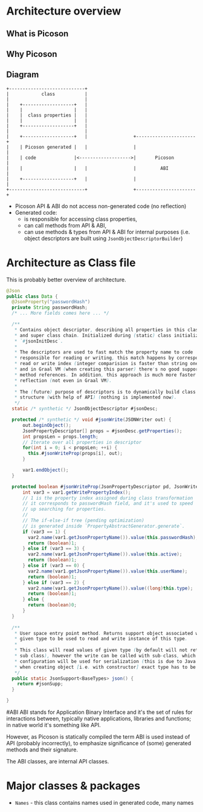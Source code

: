 # Architecture overview

## What is Picoson

## Why Picoson

## Diagram
```
+----------------------------+
|            class           |
|                            |
|    +-------------------+   |
|    |                   |   |
|    |  class properties |   |
|    |                   |   |
|    +-------------------+   |
|                            |
|    +-------------------+   |                 +----------------------+
|    | Picoson generated |   |                 |                      |
|    | code              |<------------------->|       Picoson        |
|    |                   |   |                 |         ABI          |
|    +-------------------+   |                 |                      |
+----------------------------+                 +----------------------+
```

* Picoson API & ABI do not access non-generated code (no reflection)
* Generated code:
   * is responsible for accessing class properties,
   * can call methods from API & ABI,
   * can use methods & types from API & ABI for internal purposes
     (i.e. object descriptors are built using `JsonObjectDescriptorBuilder`)

# Architecture as Class file
This is probably better overview of architecture.
```java
@Json
public class Data {
  @JsonProperty("passwordHash")
  private String passwordHash;
  /* ... More fields comes here ... */

  /** 
   * Contains object descriptor, describing all properties in this class
   * and super class chain. Initialized during (static) class initialization, by
   * `#jsonInitDesc`.
   *
   * The descriptors are used to fast match the property name to code
   * responsible for reading or writing, this match happens by corresponding
   * read or write index (integer comparision is faster than string one,
   * and in Graal VM (when creating this parser) there's no good support for
   * method references. In addition, this approach is much more faster than
   * reflection (not even in Graal VM).
   * 
   * The (future) purpose of descriptors is to dynamically build class
   * structure (with help of API) (nothing is implemented now).
   */
  static /* synthetic */ JsonObjectDescriptor #jsonDesc;

  protected /* synthetic */ void #jsonWrite(JSONWriter out) {
      out.beginObject();
      JsonPropertyDescriptor[] props = #jsonDesc.getProperties();
      int propsLen = props.length;
      // Iterate over all properties in descriptor
      for(int i = 0; i < propsLen; ++i) {
        this.#jsonWriteProp(props[i], out);
      }

      var1.endObject();
  }

  protected boolean #jsonWriteProp(JsonPropertyDescriptor pd, JsonWriter out) {
      int var3 = var1.getWritePropertyIndex();
      // 1 is the property index assigned during class transformation
      // it corresponds to passwordHash field, and it's used to speed
      // up searching for properties.
      //
      // The if-else-if tree (pending optimization)
      // is generated inside `PropertyAbstractGenerator.generate`.
      if (var3 == 1) {
        var2.name(var1.getJsonPropertyName()).value(this.passwordHash);
        return (boolean)1;
      } else if (var3 == 3) {
        var2.name(var1.getJsonPropertyName()).value(this.active);
        return (boolean)1;
      } else if (var3 == 0) {
        var2.name(var1.getJsonPropertyName()).value(this.userName);
        return (boolean)1;
      } else if (var3 == 2) {
        var2.name(var1.getJsonPropertyName()).value((long)this.type);
        return (boolean)1;
      } else {
        return (boolean)0;
      }
  }
  
  /**
   * User space entry point method. Returns support object associated with
   * given type to be used to read and write instance of this type.
   *
   * This class will read values of given type (by default will not return
   * sub class), however the write can be called with sub-class, which
   * configuration will be used for serialization (this is due to Java nature
   * when creating object [i.e. with constructor] exact type has to be specified).
   */
  public static JsonSupport<BaseTypes> json() {
    return #jsonSupp;
  }

}
```
#ABI
ABI stands for Application Binary Interface and it's the set of rules for
interactions between, typically native applications, libraries and functions;
in native world it's something like API.

However, as Picoson is statically compiled the term ABI is used instead of
API (probably incorrectly), to emphasize significance of (some) generated
methods and their signature.

The ABI classes, are internal API classes.

# Major classes & packages
* `Names` - this class contains names used in generated code, many names
    